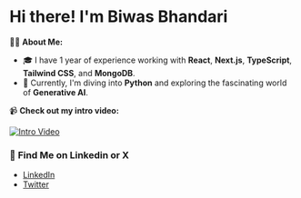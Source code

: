 # Hi there! I'm Biwas Bhandari

👨‍💻 **About Me:**
- 🎓 I have 1 year of experience working with **React**, **Next.js**, **TypeScript**, **Tailwind CSS**, and **MongoDB**.
- 🌱 Currently, I'm diving into **Python** and exploring the fascinating world of **Generative AI**.

📹 **Check out my intro video:**

[![Intro Video](https://img.youtube.com/vi/jdTZ3lz4ofo/0.jpg)](https://youtu.be/jdTZ3lz4ofo?si=2Ncw9cX2_qbcODCD)

### 💬 **Find Me on Linkedin or X**
- [LinkedIn](https://www.linkedin.com/in/biwas-bhandari/)
- [Twitter](https://twitter.com/x_biwas)


